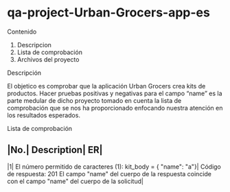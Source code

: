 # qa-project-Urban-Grocers-app-es

Contenido

1.	Descripcion
2.	Lista de comprobación
3.	Archivos del proyecto

Descripción

El objetico es comprobar que la aplicación Urban Grocers crea kits de productos. Hacer pruebas positivas y negativas para el campo “name” es la parte medular de
dicho proyecto tomado en cuenta la lista de comprobación que se nos ha proporcionado enfocando nuestra atención en los resultados esperados.

Lista de comprobación

|No.| Description| ER|
----------------------
|1| El número permitido de caracteres (1): kit_body = { "name": "a"}| Código de respuesta: 201 El campo "name" del cuerpo de la respuesta coincide con el campo "name" del cuerpo de la solicitud| 

